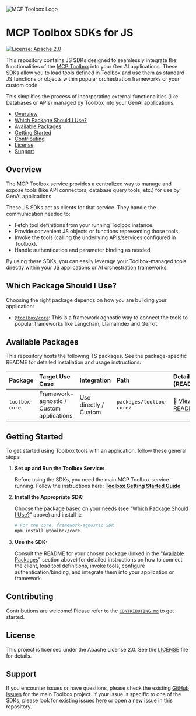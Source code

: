 ![MCP Toolbox
Logo](https://raw.githubusercontent.com/googleapis/genai-toolbox/main/logo.png)

# MCP Toolbox SDKs for JS

[![License: Apache
2.0](https://img.shields.io/badge/License-Apache%202.0-blue.svg)](https://opensource.org/licenses/Apache-2.0)

This repository contains JS SDKs designed to seamlessly integrate the
functionalities of the [MCP
Toolbox](https://github.com/googleapis/genai-toolbox) into your Gen AI
applications. These SDKs allow you to load tools defined in Toolbox and use them
as standard JS functions or objects within popular orchestration frameworks
or your custom code.

This simplifies the process of incorporating external functionalities (like
Databases or APIs) managed by Toolbox into your GenAI applications.

<!-- TOC -->

- [Overview](#overview)
- [Which Package Should I Use?](#which-package-should-i-use)
- [Available Packages](#available-packages)
- [Getting Started](#getting-started)
- [Contributing](#contributing)
- [License](#license)
- [Support](#support)

<!-- /TOC -->

## Overview

The MCP Toolbox service provides a centralized way to manage and expose tools
(like API connectors, database query tools, etc.) for use by GenAI applications.

These JS SDKs act as clients for that service. They handle the communication needed to:

* Fetch tool definitions from your running Toolbox instance.
* Provide convenient JS objects or functions representing those tools.
* Invoke the tools (calling the underlying APIs/services configured in Toolbox).
* Handle authentication and parameter binding as needed.

By using these SDKs, you can easily leverage your Toolbox-managed tools directly
within your JS applications or AI orchestration frameworks.

## Which Package Should I Use?

Choosing the right package depends on how you are building your application:

- [`@toolbox/core`](https://github.com/googleapis/mcp-toolbox-sdk-js/tree/main/packages/toolbox-core):
  This is a framework agnostic way to connect the tools to popular frameworks
  like Langchain, LlamaIndex and Genkit.

## Available Packages

This repository hosts the following TS packages. See the package-specific
README for detailed installation and usage instructions:

| Package | Target Use Case | Integration | Path | Details (README) | Npm Version |
| :------ | :---------- | :---------- | :---------------------- | :---------- | :--------- 
| `toolbox-core` | Framework-agnostic / Custom applications | Use directly / Custom | `packages/toolbox-core/` | 📄 [View README](https://github.com/googleapis/mcp-toolbox-sdk-js/blob/main/packages/toolbox-core/README.md) | 0.1.0 |

## Getting Started

To get started using Toolbox tools with an application, follow these general steps:

1. **Set up and Run the Toolbox Service:**

    Before using the SDKs, you need the main MCP Toolbox service running. Follow
    the instructions here: [**Toolbox Getting Started
    Guide**](https://github.com/googleapis/genai-toolbox?tab=readme-ov-file#getting-started)

2. **Install the Appropriate SDK:**

    Choose the package based on your needs (see "[Which Package Should I Use?](#which-package-should-i-use)" above) and install it:

    ```bash
    # For the core, framework-agnostic SDK
    npm install @toolbox/core
    ```

3. **Use the SDK:**

    Consult the README for your chosen package (linked in the "[Available
    Packages](#available-packages)" section above) for detailed instructions on
    how to connect the client, load tool definitions, invoke tools, configure
    authentication/binding, and integrate them into your application or
    framework.

## Contributing

Contributions are welcome! Please refer to the
[`CONTRIBUTING.md`](https://github.com/googleapis/mcp-toolbox-sdk-js/blob/main/CONTRIBUTING.md)
to get started.

## License

This project is licensed under the Apache License 2.0. See the
[LICENSE](https://github.com/googleapis/mcp-toolbox-sdk-js/blob/main/LICENSE) file
for details.

## Support

If you encounter issues or have questions, please check the existing [GitHub
Issues](https://github.com/googleapis/genai-toolbox/issues) for the main Toolbox
project. If your issue is specific to one of the SDKs, please look for existing
issues [here](https://github.com/googleapis/mcp-toolbox-sdk-js/issues) or
open a new issue in this repository.
